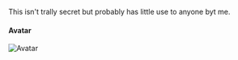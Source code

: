 This isn't trally secret but probably has little use to anyone byt me. 


#### Avatar
![Avatar](/images/avatar.png)